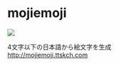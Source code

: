 # mojiemoji

![](https://cloud.githubusercontent.com/assets/4360663/23755920/462c331a-0525-11e7-90ab-bf2e3f502291.png)

4文字以下の日本語から絵文字を生成  
http://mojiemoji.ttskch.com
